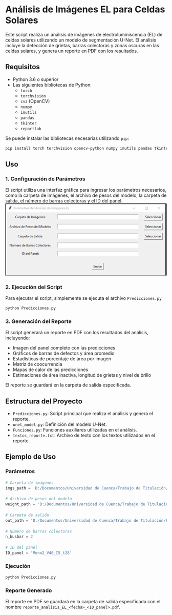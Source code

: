 # Análisis de Imágenes EL para Celdas Solares

Este script realiza un análisis de imágenes de electroluminiscencia (EL) de celdas solares utilizando un modelo de segmentación U-Net. El análisis incluye la detección de grietas, barras colectoras y zonas oscuras en las celdas solares, y genera un reporte en PDF con los resultados.

## Requisitos

- Python 3.6 o superior
- Las siguientes bibliotecas de Python:
  - `torch`
  - `torchvision`
  - `cv2` (OpenCV)
  - `numpy`
  - `imutils`
  - `pandas`
  - `tkinter`
  - `reportlab`

Se puede instalar las bibliotecas necesarias utilizando `pip`:

```sh
pip install torch torchvision opencv-python numpy imutils pandas tkinter reportlab
```

## Uso

### 1. Configuración de Parámetros

El script utiliza una interfaz gráfica para ingresar los parámetros necesarios, como la carpeta de imágenes, el archivo de pesos del modelo, la carpeta de salida, el número de barras colectoras y el ID del panel.  
![alt text](interfaz.png)

### 2. Ejecución del Script

Para ejecutar el script, simplemente se ejecuta el archivo `Predicciones.py`  

```sh
python Predicciones.py
```

### 3. Generación del Reporte

El script generará un reporte en PDF con los resultados del análisis, incluyendo:

- Imagen del panel completo con las predicciones
- Gráficos de barras de defectos y área promedio
- Estadísticas de porcentaje de área por imagen
- Matriz de coocurrencia
- Mapas de calor de las predicciones
- Estimaciones de área inactiva, longitud de grietas y nivel de brillo

El reporte se guardará en la carpeta de salida especificada.

## Estructura del Proyecto

- `Predicciones.py`: Script principal que realiza el análisis y genera el reporte.
- `unet_model.py`: Definición del modelo U-Net.
- `Funciones.py`: Funciones auxiliares utilizadas en el análisis.
- `textos_reporte.txt`: Archivo de texto con los textos utilizados en el reporte.

## Ejemplo de Uso

### Parámetros

```python
# Carpeta de imágenes
imgs_path = 'D:/Documentos/Universidad de Cuenca/Trabajo de Titulación/Datasets_EL/CeldasIndividuales/Mono2_V40_I5_t28'

# Archivo de pesos del modelo
weight_path = 'D:/Documentos/Universidad de Cuenca/Trabajo de Titulación/Predicciones/PesosGColab/unetv32.pt'

# Carpeta de salida
out_path = 'D:/Documentos/Universidad de Cuenca/Trabajo de Titulación/Predicciones/SalidasMonoV4'

# Número de barras colectoras
n_busbar = 2

# ID del panel
ID_panel = 'Mono2_V40_I5_t28'
```

### Ejecución

```sh
python Predicciones.py
```

### Reporte Generado

El reporte en PDF se guardará en la carpeta de salida especificada con el nombre `reporte_analisis_EL_<fecha>_<ID_panel>.pdf`.
